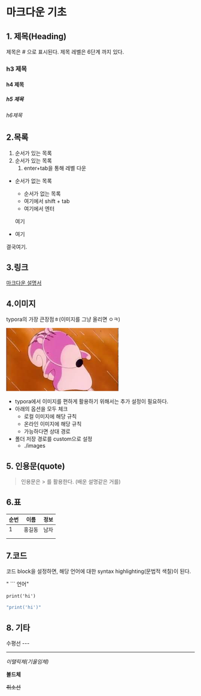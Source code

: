 # 마크다운 기초

## 1. 제목(Heading)

제목은 # 으로 표시된다. 제목 레벨은 6단계 까지 있다.



### h3 제목

#### h4 제목

##### h5 제목

###### h6제목



## 2.목록

1. 순서가 있는 목록
2. 순서가 있는 목록
   1. enter+tab을 통해 레벨 다운

* 순서가 없는 목록

  * 순서가 없는 목록
  * 여기에서 shift + tab
  * 여기에서 엔터

  여기

* 여기

결국여기.

## 3.링크

[마크다운 설명서](https://guides.github.com/features/mastering-markdown/) 



## 4.이미지

typora의 가장 큰장점ㅎ(이미지를 그냥 올리면 ㅇㅋ)



![뽀로리](images/뽀로리-1575532906572.jpg)



* typora에서 이미지를 편하게 활용하기 위해서는 추가 설정이 필요하다.
* 아래의 옵션을 모두 체크
  * 로컬 이미지에 해당 규칙
  * 온라인 이미지에 해당 규칙
  * 가능하다면 상대 경로
* 폴더 저장 경로를 custom으로 설정
  * ./images



## 5. 인용문(quote)

> 인용문은 > 를 활용한다. (배운 설명같은 거를)



## 6.표

| 순번 | 이름   | 정보 |
| ---- | ------ | ---- |
| 1    | 홍길동 | 남자 |
|      |        |      |
|      |        |      |



## 7.코드

코드 block을 설정하면, 해당 언어에 대한 syntax highlighting(문법적 색칠)이 된다.



 " ``` 언어"

```phthon
print('hi')

```



```java
"print('hi')"
```







## 8. 기타



수평선 ---

---

*이탤릭체(기울임체)*

**볼드체**	

~~취소선~~

